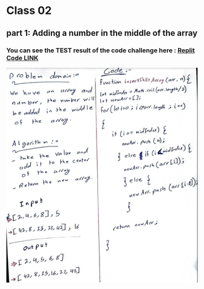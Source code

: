 # Class 02 

## part 1: Adding a number in the middle of the array

### You can see the TEST result of the code challenge here : [Replit Code LINK](https://replit.com/@mohammadaljamal/add-number-in-the-middle-of-array-javascript#index.js)



![](./assets/class02.png)